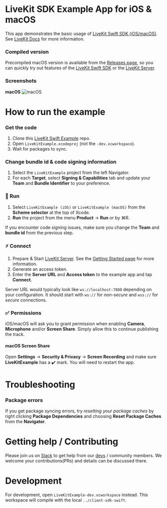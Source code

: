 # LiveKit SDK Example App for iOS & macOS

This app demonstrates the basic usage of [LiveKit Swift SDK (iOS/macOS)](https://github.com/livekit/client-sdk-swift). See [LiveKit Docs](https://docs.livekit.io/) for more information.

### Compiled version

Precompiled macOS version is available from the [Releases page](https://github.com/livekit/client-example-swift/releases), so you can quickly try out features of the [LiveKit Swift SDK](https://github.com/livekit/client-sdk-swift) or the [LiveKit Server](https://github.com/livekit/livekit-server).


### Screenshots
**macOS**
![macOS](https://user-images.githubusercontent.com/548776/150068761-ce8f7d59-72e8-412a-9675-66a2eec9f04f.png)

# How to run the example

### Get the code

1. Clone this [LiveKit Swift Example](https://github.com/livekit/client-example-swift) repo.
2. Open `LiveKitExample.xcodeproj` (not the `-dev.xcworkspace`).
3. Wait for packages to sync.

### Change bundle id & code signing information
1. Select the `LiveKitExample` project from the left Navigator.
2. For each **Target**, select **Signing & Capabilities** tab and update your **Team** and **Bundle Identifier** to your preference.

### 🚀 Run
1. Select `LiveKitExample (iOS)` or `LiveKitExample (macOS)` from the **Scheme selector** at the top of Xcode.
2. **Run** the project from the menu **Product** → **Run** or by ⌘R.

If you encounter code signing issues, make sure you change the **Team** and **bundle id** from the previous step.

### ⚡️ Connect

1. Prepare & Start [LiveKit Server](https://github.com/livekit/livekit-server). See the [Getting Started page](https://docs.livekit.io/guides/getting-started) for more information.
2. Generate an access token.
3. Enter the **Server URL** and **Access token** to the example app and tap **Connect**.

Server URL would typically look like `ws://localhost:7880` depending on your configuration. It should start with `ws://` for *non-secure* and `wss://` for *secure* connections.

### ✅ Permissions

iOS/macOS will ask you to grant permission when enabling **Camera**, **Microphone** and/or **Screen Share**. Simply allow this to continue publishing the track.

#### macOS Screen Share

Open **Settings** → **Security & Privacy** → **Screen Recording** and make sure **LiveKitExample** has a ✔️ mark. You will need to restart the app.

# Troubleshooting

### Package errors

If you get package syncing errors, try *resetting your package caches* by right clicking **Package Dependencies** and choosing **Reset Package Caches** from the **Navigator**.

# Getting help / Contributing

Please join us on [Slack](https://join.slack.com/t/livekit-users/shared_invite/zt-rrdy5abr-5pZ1wW8pXEkiQxBzFiXPUg) to get help from our [devs](https://github.com/orgs/livekit/teams/devs/members) / community members. We welcome your contributions(PRs) and details can be discussed there.

# Development

For development, open `LiveKitExample-dev.xcworkspace` instead. This workspace will compile with the local `../client-sdk-swift`.
